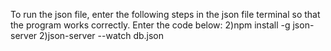 To run the json file, enter the following steps in the json file terminal so that the program works correctly.
Enter the code below:
2)npm install -g json-server 
2)json-server --watch db.json
  

